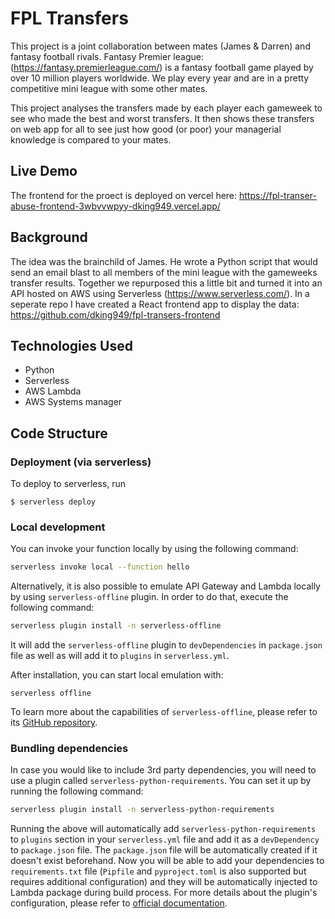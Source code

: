 # FPL Transfers
This project is a joint collaboration between mates (James & Darren) and fantasy football rivals.
Fantasy Premier league: (https://fantasy.premierleague.com/) is a fantasy football game played by over 10 million players worldwide.
We play every year and are in a pretty competitive mini league with some other mates.

This project analyses the transfers made by each player each gameweek to see who made the best and worst transfers. It then shows these transfers on web app for all to see just how good (or poor) your managerial knowledge is compared to your mates.

## Live Demo
The frontend for the proect is deployed on vercel here: https://fpl-transer-abuse-frontend-3wbvvwpyy-dking949.vercel.app/

## Background
The idea was the brainchild of James. He wrote a Python script that would send an email blast to all members of the mini league with the gameweeks transfer results. Together we repurposed this a little bit and turned it into an API hosted on AWS using Serverless (https://www.serverless.com/).
In a seperate repo I have created a React frontend app to display the data: https://github.com/dking949/fpl-transers-frontend

## Technologies Used
- Python
- Serverless
- AWS Lambda
- AWS Systems manager

## Code Structure

### Deployment (via serverless)

To deploy to serverless, run
```
$ serverless deploy
```

### Local development

You can invoke your function locally by using the following command:

```bash
serverless invoke local --function hello
```

Alternatively, it is also possible to emulate API Gateway and Lambda locally by using `serverless-offline` plugin. In order to do that, execute the following command:

```bash
serverless plugin install -n serverless-offline
```

It will add the `serverless-offline` plugin to `devDependencies` in `package.json` file as well as will add it to `plugins` in `serverless.yml`.

After installation, you can start local emulation with:

```
serverless offline
```

To learn more about the capabilities of `serverless-offline`, please refer to its [GitHub repository](https://github.com/dherault/serverless-offline).

### Bundling dependencies

In case you would like to include 3rd party dependencies, you will need to use a plugin called `serverless-python-requirements`. You can set it up by running the following command:

```bash
serverless plugin install -n serverless-python-requirements
```

Running the above will automatically add `serverless-python-requirements` to `plugins` section in your `serverless.yml` file and add it as a `devDependency` to `package.json` file. The `package.json` file will be automatically created if it doesn't exist beforehand. Now you will be able to add your dependencies to `requirements.txt` file (`Pipfile` and `pyproject.toml` is also supported but requires additional configuration) and they will be automatically injected to Lambda package during build process. For more details about the plugin's configuration, please refer to [official documentation](https://github.com/UnitedIncome/serverless-python-requirements).

